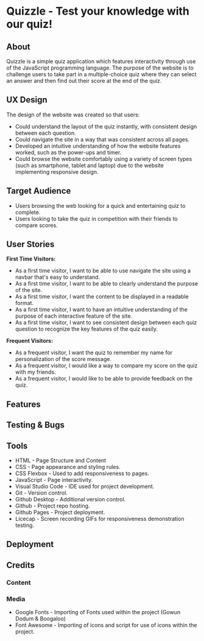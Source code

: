 # Quizzle - Test your knowledge with our quiz!

## About
Quizzle is a simple quiz application which features interactivity through use of the JavaScript programming language. The purpose of the website is to challenge users to take part in a multiple-choice quiz where they can select an answer and then find out their score at the end of the quiz.

<!-- Add in Deployment Information Here -->

## UX Design
The design of the website was created so that users:
- Could understand the layout of the quiz instantly, with consistent design between each question.
- Could navigate the site in a way that was consistent across all pages.
- Developed an intuitive understanding of how the website features worked, such as the power-ups and timer.
- Could browse the website comfortably using a variety of screen types (such as smartphone, tablet and laptop) due to the website implementing responsive design.

## Target Audience
- Users browsing the web looking for a quick and entertaining quiz to complete.
- Users looking to take the quiz in competition with their friends to compare scores.

## User Stories
**First Time Visitors:**
- As a first time visitor, I want to be able to use navigate the site using a navbar that's easy to understand.
- As a first time visitor, I want to be able to clearly understand the purpose of the site.
- As a first time visitor, I want the content to be displayed in a readable format.
- As a first time visitor, I want to have an intuitive understanding of the purpose of each interactive feature of the site.
- As a first time visitor, I want to see consistent design between each quiz question to recognize the key features of the quiz easily.

**Frequent Visitors:**
- As a frequent visitor, I want the quiz to remember my name for personalization of the score message.
- As a frequent visitor, I would like a way to compare my score on the quiz with my friends.
- As a frequent visitor, I would like to be able to provide feedback on the quiz.

## Features
<!-- Add Feature Information Here -->

## Testing & Bugs
<!-- Add Testing & Bugs Information Here -->

## Tools
- HTML - Page Structure and Content
- CSS - Page appearance and styling rules.
- CSS Flexbox - Used to add responsiveness to pages.
- JavaScript - Page interactivity.
- Visual Studio Code - IDE used for project development.
- Git - Version control.
- Github Desktop - Additional version control.
- Github - Project repo hosting.
- Github Pages - Project deployment.
- Licecap - Screen recording GIFs for responsiveness demonstration testing.

## Deployment
<!-- Add Deployment Information Here -->

## Credits
### Content
<!-- Add Content Credits Here -->
### Media
<!-- Add Media Credits Here -->
- Google Fonts - Importing of Fonts used within the project (Gowun Dodum & Boogaloo)
- Font Awesome - Importing of icons and script for use of icons within the project.

